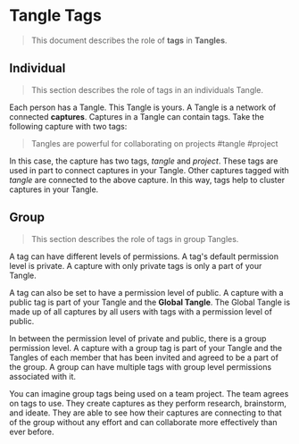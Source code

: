 # Tangle Tags

> This document describes the role of **tags** in **Tangles**.

## Individual

> This section describes the role of tags in an individuals Tangle. 

Each person has a Tangle. This Tangle is yours. A Tangle is a network of connected **captures**. Captures in a Tangle can contain tags. Take the following capture with two tags:

> Tangles are powerful for collaborating on projects #tangle #project 

In this case, the capture has two tags, *tangle* and *project*. These tags are used in part to connect captures in your Tangle. Other captures tagged with *tangle* are connected to the above capture. In this way, tags help to cluster captures in your Tangle.


## Group

> This section describes the role of tags in group Tangles.

A tag can have different levels of permissions. A tag's default permission level is private. A capture with only private tags is only a part of your Tangle. 

A tag can also be set to have a permission level of public. A capture with a public tag is part of your Tangle and the **Global Tangle**. The Global Tangle is made up of all captures by all users with tags with a permission level of public.

In between the permission level of private and public, there is a group permission level. A capture with a group tag is part of your Tangle and the Tangles of each member that has been invited and agreed to be a part of the group. A group can have multiple tags with group level permissions associated with it. 

You can imagine group tags being used on a team project. The team agrees on tags to use. They create captures as they perform research, brainstorm, and ideate. They are able to see how their captures are connecting to that of the group without any effort and can collaborate more effectively than ever before.









